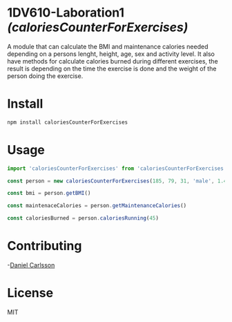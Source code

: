 # 1DV610-Laboration1 _(caloriesCounterForExercises)_

A module that can calculate the BMI and maintenance calories needed depending on a persons lenght, height, age, sex and activity level. It also have methods for calculate calories burned during different exercises, the result is depending on the time the exercise is done and the weight of the person doing the exercise.

# Install

```sh
npm install caloriesCounterForExercises
```

# Usage

```js
import 'caloriesCounterForExercises' from 'caloriesCounterForExercises'

const person = new caloriesCounterForExercises(185, 79, 31, 'male', 1.4)

const bmi = person.getBMI()

const maintenaceCalories = person.getMaintenanceCalories()

const caloriesBurned = person.caloriesRunning(45)
```

# Contributing

-[Daniel Carlsson](https://github.com/dc222bz)

# License
MIT
